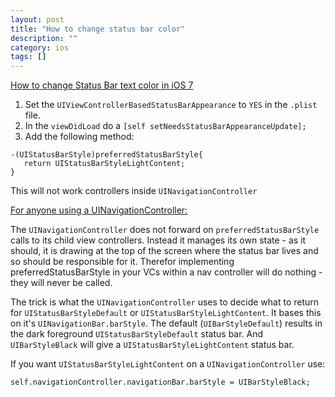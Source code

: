```yaml
---
layout: post
title: "How to change status bar color"
description: ""
category: ios
tags: []
---
```


[How to change Status Bar text color in iOS 7](http://stackoverflow.com/questions/17678881/how-to-change-status-bar-text-color-in-ios-7)

1. Set the `UIViewControllerBasedStatusBarAppearance` to `YES` in the `.plist` file.
2. In the `viewDidLoad` do a `[self setNeedsStatusBarAppearanceUpdate];`
3. Add the following method:

```
-(UIStatusBarStyle)preferredStatusBarStyle{ 
   return UIStatusBarStyleLightContent; 
}
```

This will not work controllers inside `UINavigationController`

[For anyone using a UINavigationController:](http://stackoverflow.com/questions/19022210/preferredstatusbarstyle-isnt-called/19513714#19513714)

The `UINavigationController` does not forward on `preferredStatusBarStyle` calls to its child view controllers. Instead it manages its own state - as it should, it is drawing at the top of the screen where the status bar lives and so should be responsible for it. Therefor implementing preferredStatusBarStyle in your VCs within a nav controller will do nothing - they will never be called.

The trick is what the `UINavigationController` uses to decide what to return for `UIStatusBarStyleDefault` or `UIStatusBarStyleLightContent`. It bases this on it's `UINavigationBar.barStyle`. The default (`UIBarStyleDefault`) results in the dark foreground `UIStatusBarStyleDefault` status bar. And `UIBarStyleBlack` will give a `UIStatusBarStyleLightContent` status bar.

If you want `UIStatusBarStyleLightContent` on a `UINavigationController` use:

```
self.navigationController.navigationBar.barStyle = UIBarStyleBlack;
```